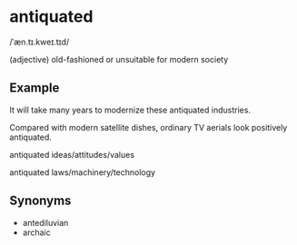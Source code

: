 # antiquated

/ˈæn.tɪ.kweɪ.tɪd/

(adjective) old-fashioned or unsuitable for modern society

## Example

It will take many years to modernize these antiquated industries.

Compared with modern satellite dishes, ordinary TV aerials look positively antiquated.

antiquated ideas/attitudes/values

antiquated laws/machinery/technology

## Synonyms

+ antediluvian 
+ archaic
